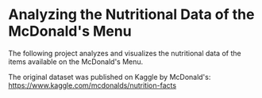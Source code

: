 # Analyzing the Nutritional Data of the McDonald's Menu 

The following project analyzes and visualizes the nutritional data of the items available on the McDonald's Menu.

The original dataset was published on Kaggle by McDonald's:
https://www.kaggle.com/mcdonalds/nutrition-facts 
